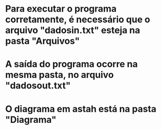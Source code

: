 # Para executar o programa corretamente, é necessário que o arquivo "dadosin.txt" esteja na pasta "Arquivos"
# A saída do programa ocorre na mesma pasta, no arquivo "dadosout.txt"
# O diagrama em astah está na pasta "Diagrama"